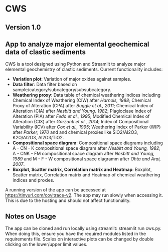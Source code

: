 # CWS
## Version 1.0
## App to analyze major elemental geochemical data of clastic sediments
CWS is a tool designed using Python and Streamlit to analyze major elemental geochemistry of clastic sediments. Current functionality includes:

* **Variation plot**: Variation of major oxides against samples.
* **Data filter**: Data filter based on sample/category/subcategory/subsubcategory.
* **Weathering proxy**: Data table of chemical weathering indices including Chemical Index of Weathering (CIW) after *Harnois, 1988*; Chemical Proxy of Alteration (CPA) after *Buggle et al., 2011*; Chemical Index of Alteration (CIA) after *Nesbitt and Young, 1982*; Plagioclase Index of Alteration (PIA) after *Fedo et al., 1995*; Modified Chemical Index of Alteration (CIX) after *Garzanti et al., 2014*; Index of Compositional Variability (ICV) after *Cox et al., 1995*; Weathering Index of Parker (WIP) after *Parker, 1970* and and chemical proxies like SiO2/Al2O3, K2O/Al2O3, Al2O3/TiO2.
* **Compositional space diagram**: Compositional space diagrams including A - CN - K compositional space diagram after *Nesbitt and Young, 1982*; A - CNK - FM compositional space diagram after *Nesbitt and Young, 1989* and M - F - W compositional space diagramm after *Ohta and Arai, 2007*.
* **Boxplot, Scatter matrix, Correlation matrix and Heatmap**: Boxplot, Scatter matrix, Correlation matrix and Heatmap of chemical weathering indices and proxies.

A running version of the app can be accessed at https://tinyurl.com/covitrace-v2. The app may run slowly when accessing it. This is due to the hosting and should not affect functionality.

## Notes on Usage
The app can be cloned and run locally using streamlit: streamlit run cws.py. When doing this, ensure you have the required modules listed in the requirements file.
Scales on interactive plots can be changed by double clicking on the lower/upper limit values.
